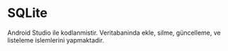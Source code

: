 # SQLite
Android Studio ile kodlanmistir.
Veritabaninda ekle, silme, güncelleme, ve listeleme islemlerini yapmaktadir.
